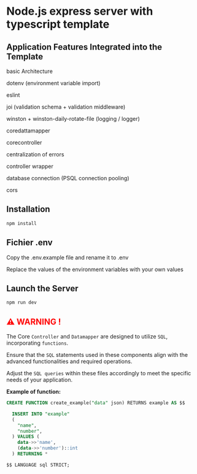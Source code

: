 # Node.js express server with typescript template

## Application Features Integrated into the Template

basic Architecture

dotenv (environment variable import)

eslint

joi (validation schema + validation middleware)

winston + winston-daily-rotate-file (logging / logger)

coredattamapper

corecontroller

centralization of errors

controller wrapper

database connection (PSQL connection pooling)

cors

## Installation

```bash
npm install
```

## Fichier .env

Copy the .env.example file and rename it to .env

Replace the values of the environment variables with your own values

## Launch the Server

```bash
npm run dev
```

## <span style="color:red"> ⚠️  WARNING ! </span>

The Core `Controller` and `Datamapper` are designed to utilize `SQL`, incorporating `functions`.

Ensure that the `SQL` statements used in these components align with the advanced functionalities and required operations.

Adjust the `SQL queries` within these files accordingly to meet the specific needs of your application.

**Example of function:**

```SQL
CREATE FUNCTION create_example("data" json) RETURNS example AS $$

  INSERT INTO "example"
  (
    "name",
    "number",
  ) VALUES (
    data->>'name',
    (data->>'number')::int
  ) RETURNING *

$$ LANGUAGE sql STRICT;
```

